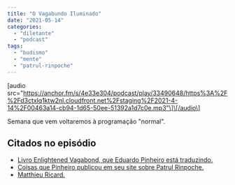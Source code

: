 ```yaml
---
title: "O Vagabundo Iluminado"
date: "2021-05-14"
categories: 
  - "diletante"
  - "podcast"
tags: 
  - "budismo"
  - "mente"
  - "patrul-rinpoche"
---
```


\[audio src="https://anchor.fm/s/4e33e304/podcast/play/33490648/https%3A%2F%2Fd3ctxlq1ktw2nl.cloudfront.net%2Fstaging%2F2021-4-14%2F00463a14-cb94-1d65-50ee-51392a1d7c0e.mp3"\]\[/audio\]

Semana que vem voltaremos à programação "normal".

## Citados no episódio

- [Livro Enlightened Vagabond, que Eduardo Pinheiro está traduzindo.](https://www.amazon.com.br/Enlightened-Vagabond-Teachings-Rinpoche-English-ebook/dp/B01NCPMXWE?_encoding=UTF8&qid=1621002015&sr=8-1&linkCode=ll1&tag=eduf-20&linkId=19fdb3c25878664f707db06a06041da2&language=pt_BR&ref_=as_li_ss_tl)
- [Coisas que Pinheiro publicou em seu site sobre Patrul Rinpoche.](https://tzal.org/patrul-rinpoche/)
- [Matthieu Ricard.](https://www.matthieuricard.org)
